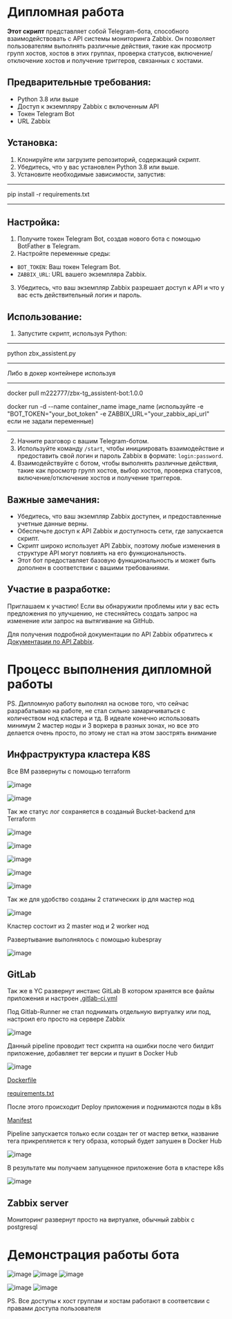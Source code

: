 # Дипломная работа

**Этот скрипт** представляет собой Telegram-бота, способного взаимодействовать с API системы мониторинга Zabbix. Он позволяет пользователям выполнять различные действия, такие как просмотр групп хостов, хостов в этих группах, проверка статусов, включение/отключение хостов и получение триггеров, связанных с хостами.

## Предварительные требования:
- Python 3.8 или выше
- Доступ к экземпляру Zabbix с включенным API
- Токен Telegram Bot
- URL Zabbix

## Установка:
1. Клонируйте или загрузите репозиторий, содержащий скрипт.
2. Убедитесь, что у вас установлен Python 3.8 или выше.
3. Установите необходимые зависимости, запустив:

-----

pip install -r requirements.txt

-----


## Настройка:
1. Получите токен Telegram Bot, создав нового бота с помощью BotFather в Telegram.
2. Настройте переменные среды:
- `BOT_TOKEN`: Ваш токен Telegram Bot.
- `ZABBIX_URL`: URL вашего экземпляра Zabbix.
3. Убедитесь, что ваш экземпляр Zabbix разрешает доступ к API и что у вас есть действительный логин и пароль.

## Использование:
1. Запустите скрипт, используя Python:

-----

python zbx_assistent.py

-----

   Либо в докер контейнере используя 

-----

docker pull m222777/zbx-tg_assistent-bot:1.0.0

docker run -d --name container_name image_name (используйте -e "BOT_TOKEN="your_bot_token" -e ZABBIX_URL="your_zabbix_api_url" если не задали переменные)

-----


2. Начните разговор с вашим Telegram-ботом.
3. Используйте команду `/start`, чтобы инициировать взаимодействие и предоставить свой логин и пароль Zabbix в формате: `login:password`.
4. Взаимодействуйте с ботом, чтобы выполнять различные действия, такие как просмотр групп хостов, выбор хостов, проверка статусов, включение/отключение хостов и получение триггеров.

## Важные замечания:
- Убедитесь, что ваш экземпляр Zabbix доступен, и предоставленные учетные данные верны.
- Обеспечьте доступ к API Zabbix и доступность сети, где запускается скрипт.
- Скрипт широко использует API Zabbix, поэтому любые изменения в структуре API могут повлиять на его функциональность.
- Этот бот предоставляет базовую функциональность и может быть дополнен в соответствии с вашими требованиями.

## Участие в разработке:
Приглашаем к участию! Если вы обнаружили проблемы или у вас есть предложения по улучшению, не стесняйтесь создать запрос на изменение или запрос на вытягивание на GitHub.


Для получения подробной документации по API Zabbix обратитесь к [Документации по API Zabbix](https://www.zabbix.com/documentation/current/manual/api).

# Процесс выполнения дипломной работы 

PS. Дипломную работу выполнял на основе того, что сейчас разрабатываю на работе, не стал сильно замаричиваться с количеством нод кластера и тд.
В идеале конечно использовать минимум 2 мастер ноды и 3 воркера в разных зонах, но все это делается очень просто, по этому не стал на этом заострять внимание

## Инфраструктура кластера K8S

Все ВМ развернуты с помощью terraform

![image](https://github.com/mingaliev-e/devops-netology/assets/111060072/08f5361f-f62d-4870-a52a-33a5afe7bb25)

![image](https://github.com/mingaliev-e/devops-netology/assets/111060072/05d400d7-ffb0-4750-8ea2-99d202e29706)

Так же статус лог сохраняется в созданый Bucket-backend для Terraform

![image](https://github.com/mingaliev-e/devops-netology/assets/111060072/130f0940-6a4a-419c-a15d-dc10d033cbbd)

![image](https://github.com/mingaliev-e/devops-netology/assets/111060072/4ac1426f-4a32-4d37-a9ea-4e9177901ea5)

![image](https://github.com/mingaliev-e/devops-netology/assets/111060072/ce106e7e-dd1d-45fc-925f-e6e5ed6ca7c0)

![image](https://github.com/mingaliev-e/devops-netology/assets/111060072/b643f9d4-ed89-4358-89aa-d5951db064f1)

![image](https://github.com/mingaliev-e/devops-netology/assets/111060072/da1dc53f-a0ec-4d42-bfc2-2dad8698c880)

Так же для удобство созданы 2 статических ip для мастер нод 

![image](https://github.com/mingaliev-e/devops-netology/assets/111060072/142d2140-9b30-421f-b782-d4c9449f8ac0)

Кластер состоит из 2 master нод и 2 worker нод

Развертывание выполнялось с помощью kubespray

![image](https://github.com/mingaliev-e/devops-netology/assets/111060072/bc9e02c9-5de4-4d8e-b691-9787444ff688)

## GitLab

Так же в YC развернут инстанс GitLab В котором хранятся все файлы приложения и настроен [.gitlab-ci.yml](gitlab-ci.yml)

Под Gitlab-Runner не стал поднимать отдельную виртуалку или под, настроил его просто на сервере Zabbix 

![image](https://github.com/mingaliev-e/devops-netology/assets/111060072/cfebbaa7-17d8-4316-a589-8e5bbdb4a98c)

Данный pipeline проводит тест скрипта на ошибки после чего билдит приложение, добавляет тег версии и пушит в Docker Hub

![image](https://github.com/mingaliev-e/devops-netology/assets/111060072/8a1bba88-5584-43ca-af20-38f58e3591ec)

[Dockerfile](Dockerfile)

[requirements.txt](requirements.txt)

После этого происходит Deploy приложения и поднимаются поды в k8s

[Manifest](k8s_manifests/app.yml)

Pipeline запускается только если создан тег от мастер ветки, название тега прикрепляется к тегу образа, который будет запушен в Docker Hub

![image](https://github.com/mingaliev-e/devops-netology/assets/111060072/77c08a47-f0c0-49b3-a7c7-e9ecd5674822)

В результате мы получаем запущенное приложение бота в кластере k8s

![image](https://github.com/mingaliev-e/devops-netology/assets/111060072/be7ad04f-f22e-4a11-83b6-fd682e17c531)

## Zabbix server

Мониторинг развернут просто на виртуалке, обычный zabbix с postgresql

# Демонстрация работы бота

![image](https://github.com/mingaliev-e/devops-netology/assets/111060072/50927467-a58f-477e-8be5-c754aa59c14c)
![image](https://github.com/mingaliev-e/devops-netology/assets/111060072/20442a18-c550-4604-b6cf-95450cad0d50)
![image](https://github.com/mingaliev-e/devops-netology/assets/111060072/c4a0a0b5-5bce-4b3d-b541-9ad65071f82d)

![image](https://github.com/mingaliev-e/devops-netology/assets/111060072/53d761de-5f75-4051-bd2e-7de2e9a7afe7)
![image](https://github.com/mingaliev-e/devops-netology/assets/111060072/d27d5e58-2edd-4d44-ad22-6da0dd3773b8)

PS. Все доступы к хост группам и хостам работают в соответсвии с правами доступа пользователя




